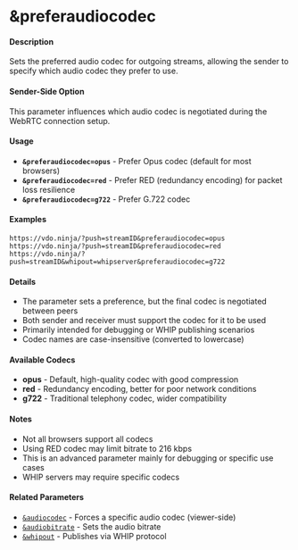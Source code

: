 # &preferaudiocodec

#### **Description**

Sets the preferred audio codec for outgoing streams, allowing the sender to specify which audio codec they prefer to use.

#### **Sender-Side Option**

This parameter influences which audio codec is negotiated during the WebRTC connection setup.

#### **Usage**

* **`&preferaudiocodec=opus`** - Prefer Opus codec (default for most browsers)
* **`&preferaudiocodec=red`** - Prefer RED (redundancy encoding) for packet loss resilience
* **`&preferaudiocodec=g722`** - Prefer G.722 codec

#### **Examples**

```
https://vdo.ninja/?push=streamID&preferaudiocodec=opus
https://vdo.ninja/?push=streamID&preferaudiocodec=red
https://vdo.ninja/?push=streamID&whipout=whipserver&preferaudiocodec=g722
```

#### **Details**

* The parameter sets a preference, but the final codec is negotiated between peers
* Both sender and receiver must support the codec for it to be used
* Primarily intended for debugging or WHIP publishing scenarios
* Codec names are case-insensitive (converted to lowercase)

#### **Available Codecs**

* **opus** - Default, high-quality codec with good compression
* **red** - Redundancy encoding, better for poor network conditions
* **g722** - Traditional telephony codec, wider compatibility

#### **Notes**

* Not all browsers support all codecs
* Using RED codec may limit bitrate to 216 kbps
* This is an advanced parameter mainly for debugging or specific use cases
* WHIP servers may require specific codecs

#### **Related Parameters**

* [`&audiocodec`](../audio-parameters/minptime-1.md) - Forces a specific audio codec (viewer-side)
* [`&audiobitrate`](../view-parameters/audiobitrate.md) - Sets the audio bitrate
* [`&whipout`](../whip-parameters/and-whipout.md) - Publishes via WHIP protocol